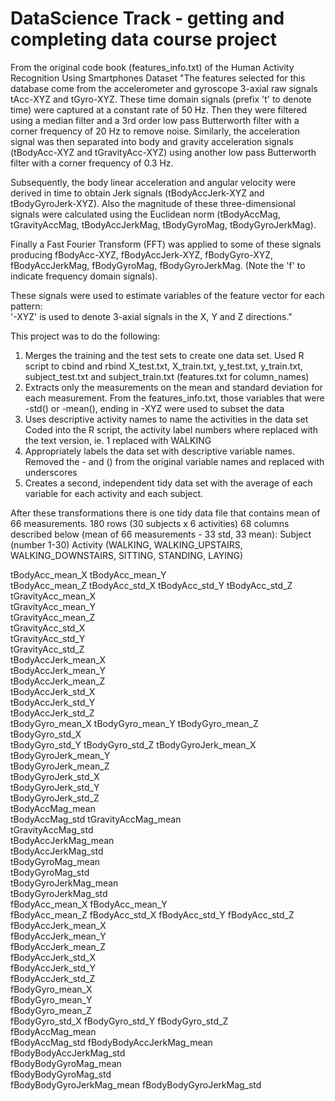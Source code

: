 DataScience Track - getting and completing data course project
=======================================================================
From the original code book (features_info.txt) of the Human Activity Recognition Using Smartphones Dataset
"The features selected for this database come from the accelerometer and gyroscope 3-axial raw signals tAcc-XYZ and tGyro-XYZ. These time domain signals (prefix 't' to denote time) were captured at a constant rate of 50 Hz. Then they were filtered using a median filter and a 3rd order low pass Butterworth filter with a corner frequency of 20 Hz to remove noise. Similarly, the acceleration signal was then separated into body and gravity acceleration signals (tBodyAcc-XYZ and tGravityAcc-XYZ) using another low pass Butterworth filter with a corner frequency of 0.3 Hz. 

Subsequently, the body linear acceleration and angular velocity were derived in time to obtain Jerk signals (tBodyAccJerk-XYZ and tBodyGyroJerk-XYZ). Also the magnitude of these three-dimensional signals were calculated using the Euclidean norm (tBodyAccMag, tGravityAccMag, tBodyAccJerkMag, tBodyGyroMag, tBodyGyroJerkMag). 

Finally a Fast Fourier Transform (FFT) was applied to some of these signals producing fBodyAcc-XYZ, fBodyAccJerk-XYZ, fBodyGyro-XYZ, fBodyAccJerkMag, fBodyGyroMag, fBodyGyroJerkMag. (Note the 'f' to indicate frequency domain signals). 

These signals were used to estimate variables of the feature vector for each pattern:  
'-XYZ' is used to denote 3-axial signals in the X, Y and Z directions."

This project was to do the following:

1) Merges the training and the test sets to create one data set.
Used R script to cbind and rbind X_test.txt, X_train.txt, y_test.txt, y_train.txt, subject_test.txt and subject_train.txt (features.txt for column_names)
2) Extracts only the measurements on the mean and standard deviation for each measurement. 
From the features_info.txt, those variables that were -std() or -mean(), ending in -XYZ were used to subset the data
3) Uses descriptive activity names to name the activities in the data set
Coded into the R script, the activity label numbers where replaced with the text version, ie. 1 replaced with WALKING
4) Appropriately labels the data set with descriptive variable names. 
Removed the - and () from the original variable names and replaced with underscores
5) Creates a second, independent tidy data set with the average of each variable for each activity and each subject. 

After these transformations there is one tidy data file that contains mean of 66 measurements.
180 rows (30 subjects x 6 activities)
68 columns described below (mean of 66 measurements - 33 std, 33 mean):
Subject (number 1-30)
Activity (WALKING, WALKING_UPSTAIRS, WALKING_DOWNSTAIRS, SITTING, STANDING, LAYING)

tBodyAcc_mean_X
tBodyAcc_mean_Y          
tBodyAcc_mean_Z
tBodyAcc_std_X 
tBodyAcc_std_Y 
tBodyAcc_std_Z
tGravityAcc_mean_X        
tGravityAcc_mean_Y        
tGravityAcc_mean_Z        
tGravityAcc_std_X        
tGravityAcc_std_Y         
tGravityAcc_std_Z         
tBodyAccJerk_mean_X       
tBodyAccJerk_mean_Y      
tBodyAccJerk_mean_Z       
tBodyAccJerk_std_X        
tBodyAccJerk_std_Y        
tBodyAccJerk_std_Z       
tBodyGyro_mean_X
tBodyGyro_mean_Y
tBodyGyro_mean_Z
tBodyGyro_std_X          
tBodyGyro_std_Y
tBodyGyro_std_Z
tBodyGyroJerk_mean_X      
tBodyGyroJerk_mean_Y     
tBodyGyroJerk_mean_Z      
tBodyGyroJerk_std_X       
tBodyGyroJerk_std_Y       
tBodyGyroJerk_std_Z      
tBodyAccMag_mean          
tBodyAccMag_std
tGravityAccMag_mean       
tGravityAccMag_std       
tBodyAccJerkMag_mean      
tBodyAccJerkMag_std       
tBodyGyroMag_mean         
tBodyGyroMag_std         
tBodyGyroJerkMag_mean     
tBodyGyroJerkMag_std      
fBodyAcc_mean_X
fBodyAcc_mean_Y          
fBodyAcc_mean_Z
fBodyAcc_std_X 
fBodyAcc_std_Y 
fBodyAcc_std_Z
fBodyAccJerk_mean_X       
fBodyAccJerk_mean_Y       
fBodyAccJerk_mean_Z       
fBodyAccJerk_std_X       
fBodyAccJerk_std_Y        
fBodyAccJerk_std_Z        
fBodyGyro_mean_X          
fBodyGyro_mean_Y         
fBodyGyro_mean_Z          
fBodyGyro_std_X
fBodyGyro_std_Y
fBodyGyro_std_Z          
fBodyAccMag_mean          
fBodyAccMag_std
fBodyBodyAccJerkMag_mean  
fBodyBodyAccJerkMag_std  
fBodyBodyGyroMag_mean     
fBodyBodyGyroMag_std      
fBodyBodyGyroJerkMag_mean 
fBodyBodyGyroJerkMag_std 